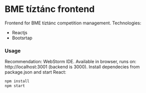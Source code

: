 # BME tíztánc frontend

Frontend for BME tíztánc competition management. Technologies:
- Reactjs
- Bootsrtap

### Usage

Recommendation: WebStorm IDE. Available in browser, runs on: http://localhost:3001 (backend is 3000). Install dependecies from package.json and start React:

```sh
npm install
npm start
```
